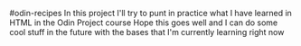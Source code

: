   #odin-recipes
In this project I'll try to punt in practice what I have learned in HTML in the Odin Project course
Hope this goes well and I can do some cool stuff in the future with the bases that I'm currently learning right now